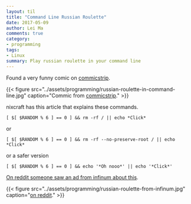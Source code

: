 ```yaml
---
layout: til
title: "Command Line Russian Roulette"
date: 2017-05-09
author: Lei Ma
comments: true
category:
- programming
tags:
- Linux
summary: Play russian roulette in your command line
---
```


Found a very funny comic on [commicstrip](http://www.commitstrip.com/en/2014/05/16/russian-roulette/).

{{< figure src="../assets/programming/russian-roulette-in-command-line.jpg" caption="Commic from [commicstrip](http://www.commitstrip.com/en/2014/05/16/russian-roulette/)." >}}

nixcraft has this article that explains these commands.

```
[ $[ $RANDOM % 6 ] == 0 ] && rm -rf / || echo *Click*
```

or

```
[ $[ $RANDOM % 6 ] == 0 ] && rm -rf --no-preserve-root / || echo *Click*
```

or a safer version

```
[ $[ $RANDOM % 6 ] == 0 ] && echo '*Oh nooo*' || echo '*Click*'
```

[On reddit someone saw an ad from infinum about this](https://www.reddit.com/r/ProgrammerHumor/comments/4ghiac/saw_this_on_my_way_to_uni_command_line_russian/).


{{< figure src="../assets/programming/russian-roulette-from-infinum.jpg" caption="[on reddit](https://www.reddit.com/r/ProgrammerHumor/comments/4ghiac/saw_this_on_my_way_to_uni_command_line_russian/)." >}}
